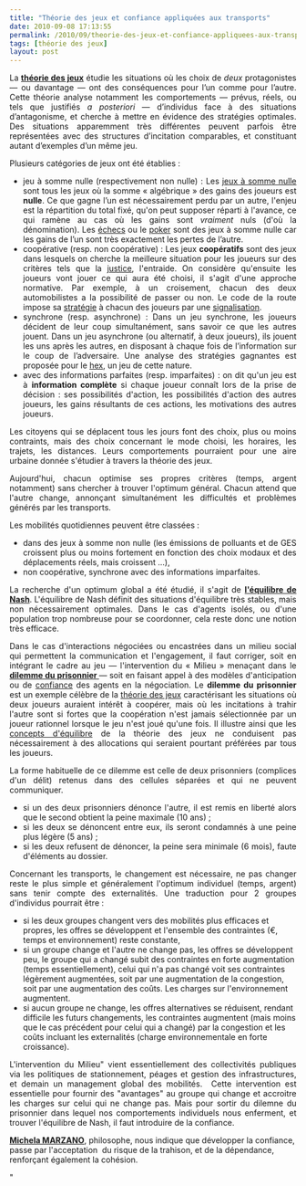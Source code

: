 ```yaml
---
title: "Théorie des jeux et confiance appliquées aux transports"
date: 2010-09-08 17:13:55
permalink: /2010/09/theorie-des-jeux-et-confiance-appliquees-aux-transports.html
tags: [théorie des jeux]
layout: post
---
```


<p style="text-align: justify">La <a href="http://fr.wikipedia.org/wiki/Theorie_des_jeux" target="_blank"><strong>théorie des jeux</strong></a> étudie les situations où les choix de <em>deux</em> protagonistes — ou davantage — ont des conséquences pour l’un comme pour l’autre. Cette théorie analyse notamment les comportements — prévus, réels, ou tels que justifiés <em>a posteriori</em> — d’individus face à des situations d’antagonisme, et cherche à mettre en évidence des stratégies optimales.  Des situations apparemment très différentes peuvent parfois être  représentées avec des structures d’incitation comparables, et  constituant autant d’exemples d’un même jeu.</p> <p style="text-align: justify">Plusieurs catégories de jeux ont été établies :</p> <ul style="text-align: justify"> <li>jeu à somme nulle (respectivement non nulle) : Les <a href="http://fr.wikipedia.org/wiki/Jeu_%C3%A0_somme_nulle" title="Jeu à somme nulle">jeux à somme nulle</a> sont tous les jeux où la somme « algébrique » des gains des joueurs est <strong>nulle</strong>.  Ce que gagne l’un est nécessairement perdu par un autre, l'enjeu est la  répartition du total fixé, qu'on peut supposer réparti à l'avance, ce  qui ramène au cas où les gains sont <em>vraiment</em> nuls (d'où la dénomination). Les <a href="http://fr.wikipedia.org/wiki/Jeu_d%27echecs" title="Jeu d'échecs">échecs</a> ou le <a href="http://fr.wikipedia.org/wiki/Poker" title="Poker">poker</a> sont des jeux à somme nulle car les gains de l’un sont très exactement les pertes de l’autre.</li> <li>coopérative (resp. non coopérative) : Les jeux <strong>coopératifs</strong> sont des jeux dans lesquels on cherche la meilleure situation pour les joueurs sur des critères tels que la <a href="http://fr.wikipedia.org/wiki/Justice" title="Justice">justice</a>,  l'entraide. On considère qu'ensuite les joueurs vont jouer ce qui aura  été choisi, il s'agit d'une approche normative. Par exemple, à un  croisement, chacun des deux automobilistes a la possibilité de passer ou  non. Le code de la route impose sa <a href="http://fr.wikipedia.org/wiki/Strategie" title="Stratégie">stratégie</a> à chacun des joueurs par une <a href="http://fr.wikipedia.org/wiki/Signalisation" title="Signalisation">signalisation</a>. </li> <li>synchrone (resp. asynchrone) : Dans un jeu synchrone, les joueurs décident de leur coup simultanément,  sans savoir ce que les autres jouent. Dans un jeu asynchrone (ou  alternatif, à deux joueurs), ils jouent les uns après les autres, en  disposant à chaque fois de l’information sur le coup de l’adversaire.  Une analyse des stratégies gagnantes est proposée pour le <a href="http://fr.wikipedia.org/wiki/Hex" title="Hex">hex</a>, un jeu de cette nature.</li> <li>avec des informations parfaites (resp. imparfaites) : on dit qu'un jeu est à <strong>information complète</strong> si chaque joueur connaît lors de la prise de décision : ses possibilités d'action, les possibilités d'action des autres joueurs, les gains résultants de ces actions, les motivations des autres joueurs.</li> </ul> <p style="text-align: justify">Les citoyens qui se déplacent tous les jours font des choix, plus ou moins contraints, mais des choix concernant le mode choisi, les horaires, les trajets, les distances. Leurs comportements pourraient pour une aire urbaine donnée s'étudier à travers la théorie des jeux.</p> <p style="text-align: justify">Aujourd'hui, chacun optimise ses propres critères (temps, argent notamment) sans chercher à trouver l'optimum général. Chacun attend que l'autre change, annonçant simultanément les difficultés et problèmes générés par les transports.</p>   <!--more-->  Les mobilités quotidiennes peuvent être classées : <ul style="text-align: justify"> <li>dans des jeux à somme non nulle (les émissions de polluants et de GES croissent plus ou moins fortement en fonction des choix modaux et des déplacements réels, mais croissent ...),</li> <li>non coopérative, synchrone avec des informations imparfaites.</li> </ul> <p style="text-align: justify">La recherche d'un optimum global a été étudié, il s'agit de <a href="http://fr.wikipedia.org/wiki/%C3%89quilibre_de_Nash" target="_blank"><strong>l'équilibre de Nash</strong></a>. L'équilibre de Nash définit des situations d'équilibre très stables,  mais non nécessairement optimales. Dans le cas  d'agents isolés, ou d'une population trop nombreuse pour se coordonner,  cela reste donc une notion très efficace.</p> <p style="text-align: justify">Dans le cas d'interactions négociées ou encastrées dans un milieu  social qui permettent la communication et l'engagement, il faut  corriger, soit en intégrant le cadre au jeu — l'intervention du  « Milieu » menaçant dans le <a href="http://fr.wikipedia.org/wiki/Dilemme_du_prisonnier" target="_blank"><strong>dilemme du prisonnier </strong></a>— soit en faisant  appel à des modèles d'anticipation ou de <a href="http://fr.wikipedia.org/wiki/Confiance" title="Confiance">confiance</a> des agents en la négociation. Le <strong>dilemme du prisonnier</strong> est un exemple célèbre de la <a href="http://fr.wikipedia.org/wiki/Theorie_des_jeux" title="Théorie des jeux">théorie des jeux</a> caractérisant les situations où deux joueurs auraient intérêt à  coopérer, mais où les incitations à trahir l'autre sont si fortes que la  coopération n'est jamais sélectionnée par un joueur rationnel lorsque  le jeu n'est joué qu'une fois. Il illustre ainsi que les <a href="http://fr.wikipedia.org/wiki/Concept_de_solution" title="Concept de solution">concepts d'équilibre</a> de la théorie des jeux ne conduisent pas nécessairement à des allocations qui seraient pourtant préférées par tous les joueurs.</p> <p style="text-align: justify">La forme habituelle de ce dilemme est celle de deux prisonniers  (complices d'un délit) retenus dans des cellules séparées et qui ne  peuvent communiquer.</p> <ul style="text-align: justify"> <li>si un des deux prisonniers dénonce l'autre, il est remis en liberté alors que le second obtient la peine maximale (10 ans) ;</li> <li>si les deux se dénoncent entre eux, ils seront condamnés à une peine plus légère (5 ans) ;</li> <li>si les deux refusent de dénoncer, la peine sera minimale (6 mois), faute d'éléments au dossier.</li> </ul> <p style="text-align: justify">Concernant les transports, le changement est nécessaire, ne pas changer reste le plus simple et généralement l'optimum individuel (temps, argent) sans tenir compte des externalités. Une traduction pour 2 groupes d'individus pourrait être :</p> <ul> <li>si les deux groupes changent vers des mobilités plus efficaces et propres, les offres se développent et l'ensemble des contraintes (€, temps et environnement) reste constante,</li> <li>si un groupe change et l'autre ne change pas, les offres se développent peu, le groupe qui a changé subit des contraintes en forte augmentation (temps essentiellement), celui qui n'a pas changé voit ses contraintes légèrement augmentées, soit par une augmentation de la congestion, soit par une augmentation des coûts. Les charges sur l'environnement augmentent.</li> <li>si aucun groupe ne change, les offres alternatives se réduisent, rendant difficile les futurs changements, les contraintes augmentent (mais moins que le cas précédent pour celui qui a changé) par la congestion et les coûts incluant les externalités (charge environnementale en forte croissance).</li> </ul> <p style="text-align: justify">L'intervention du Milieu" vient essentiellement des collectivités publiques via les politiques de stationnement, péages et gestion des infrastructures, et demain un management global des mobilités.  Cette intervention est essentielle pour fournir des "avantages" au groupe qui change et accroitre les charges sur celui qui ne change pas. Mais pour sortir du dilemne du prisonnier dans lequel nos comportements individuels nous enferment, et trouver l'équilibre de Nash, il faut introduire de la confiance.</p> <p style=""text-align: justify""><a href=""http://fr.wikipedia.org/wiki/Michela_Marzano"" target=""_blank""><strong>Michela MARZANO</strong></a>, philosophe, nous indique que développer la confiance, passe par l'acceptation  du risque de la trahison, et de la dépendance, renforçant également la cohésion.</p> <ul> </ul> <p>        </p>"
